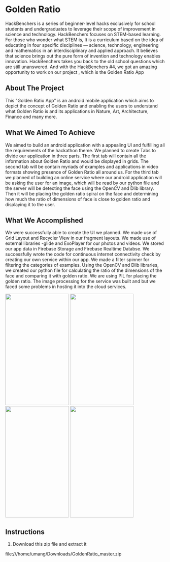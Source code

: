 # Golden Ratio

HackBenchers is a series of beginner-level hacks exclusively for school students and undergraduates to leverage their scope of improvement in science and technology. HackBenchers focuses on STEM-based learning. For those who wonder what STEM is, It is a curriculum based on the idea of educating in four specific disciplines — science, technology, engineering and mathematics in an interdisciplinary and applied approach. It believes that science brings out the pure form of invention and technology enables innovation. HackBenchers takes you back to the old school questions which are still unanswered. And with the HackBenchers #4, we got an amazing opportunity to work on our project , which is the Golden Ratio App

## About The Project
This "Golden Ratio App" is an android mobile application which aims to depict the concept of Golden Ratio and enabling the users to understand what Golden Ratio is and its applications in Nature, Art, Architecture, Finance and many more.

## What We Aimed To Achieve
We aimed to build an android application with a appealing UI and fulfilling all the requirements of the hackathon theme. We planned to create Tabs to divide our application in three parts. The first tab will contain all the information about Golden Ratio and would be displayed in grids. The second tab will be contain myriads of examples and applications in video formats showing presence of Golden Ratio all around us. For the third tab we planned of building an online service where our android application will be asking the user for an image, which will be read by our python file and the server will be detecting the face using the OpenCV and Dlib library. Then it will be placing the golden ratio spiral on the face and determining how much the ratio of dimensions of face is close to golden ratio and displaying it to the user.

## What We Accomplished
We were successfully able to create the UI we planned. We made use of Grid Layout and Recycler View in our fragment layouts. We made use of external libraries -glide and ExoPlayer for our photos and videos. We stored our app data in Firebase Storage and Firebase Realtime Databse. We successfully wrote the code for continuous internet connectivity check by creating our own service within our app. We made a filter spinner for filtering the categories of examples. Using the OpenCV and Dlib libraries, we created our python file for calculating the ratio of the dimensions of the face and comparing it with golden ratio. We are using PIL for placing the golden ratio. The image processing for the service was built and but we faced some problems in hosting it into the cloud services.

<img src="https://github.com/Ergolifts/GoldenRatio/blob/master/readmeImages/Snapshot.jpg" width="200" height="350">
<img src="https://github.com/Ergolifts/GoldenRatio/blob/master/readmeImages/Snapshot1.jpg" width="200" height="350">
<img src="https://github.com/Ergolifts/GoldenRatio/blob/master/readmeImages/Snapshot4.jpg" width="200" height="350">
<img src="https://github.com/Ergolifts/GoldenRatio/blob/master/readmeImages/Snapshot7.jpg" width="200" height="350">

## Instructions
1) Download this zip file and extract it

file:///home/umang/Downloads/GoldenRatio_master.zip





